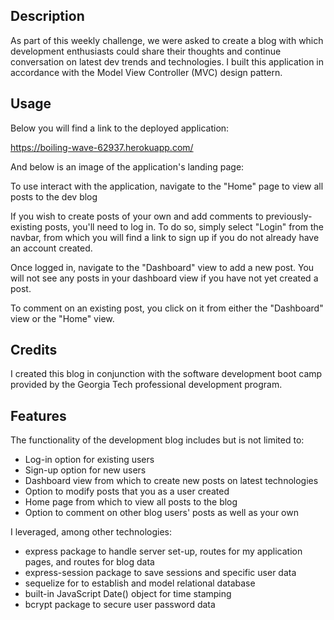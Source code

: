 ## Description

As part of this weekly challenge, we were asked to create a blog with which development enthusiasts could share their thoughts and continue conversation on latest dev trends and technologies. I built this application in accordance with the Model View Controller (MVC) design pattern.

## Usage

Below you will find a link to the deployed application:

https://boiling-wave-62937.herokuapp.com/

And below is an image of the application's landing page:



To use interact with the application, navigate to the "Home" page to view all posts to the dev blog 

If you wish to create posts of your own and add comments to previously-existing posts, you'll need to log in. To do so, simply select "Login" from the navbar, from which you will find a link to sign up if you do not already have an account created.

Once logged in, navigate to the "Dashboard" view to add a new post. You will not see any posts in your dashboard view if you have not yet created a post. 

To comment on an existing post, you click on it from either the "Dashboard" view or the "Home" view.


## Credits

I created this blog in conjunction with the software development boot camp provided by the Georgia Tech professional development program.


## Features

The functionality of the development blog includes but is not limited to:

- Log-in option for existing users
- Sign-up option for new users
- Dashboard view from which to create new posts on latest technologies
- Option to modify posts that you as a user created
- Home page from which to view all posts to the blog
- Option to comment on other blog users' posts as well as your own


I leveraged, among other technologies:
 - express package to handle server set-up, routes for my application pages, and routes for blog data
 - express-session package to save sessions and specific user data
 - sequelize for to establish and model relational database
 - built-in JavaScript Date() object for time stamping
 - bcrypt package to secure user password data